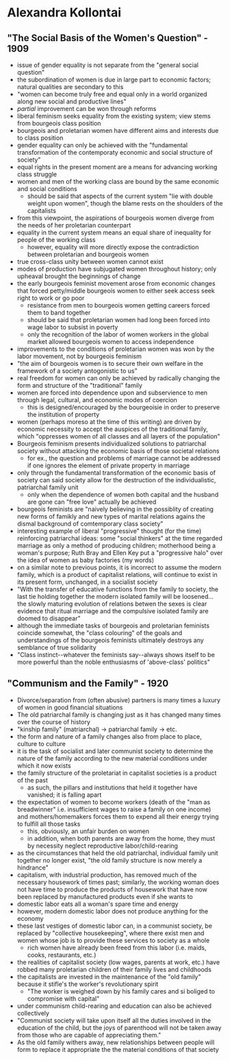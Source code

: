 # Alexandra Kollontai
## "The Social Basis of the Women's Question" - 1909
  - issue of gender equality is not separate from the "general social question"
  - the subordination of women is due in large part to economic factors; natural qualities are secondary to this
  - "women can become truly free and equal only in a world organized along new social and productive lines"
  - *partial* improvement can be won through reforms
  - liberal feminism seeks equality from the existing system; view stems from bourgeois class position
  - bourgeois and proletarian women have different aims and interests due to class position
  - gender equality can only be achieved with the "fundamental transformation of the contemporaty economic and social structure of society"
  - equal rights in the present moment are a means for advancing working class struggle
  - women and men of the working class are bound by the same economic and social conditions
    - should be said that aspects of the current system "lie with double weight upon women", though the blame rests on the shoulders of the capitalists
  - from this viewpoint, the aspirations of bourgeois women diverge from the needs of her proletarian counterpart
  - equality in the current system means an equal share of inequality for people of the working class
    - however, equality will more directly expose the contradiction between proletarian and bourgeois women
  - true cross-class unity between women cannot exist
  - modes of production have subjugated women throughout history; only upheaval brought the beginnings of change
  - the early bourgeois feminist movement arose from economic changes that forced petty/middle bourgeois women to either seek access seek right to work or go poor
    - resistance from men to bourgeois women getting careers forced them to band together
    - should be said that proletarian women had long been forced into wage labor to subsist in poverty
    - only the recognition of the labor of women workers in the global market allowed bourgeois women to access independence
  - improvements to the conditions of proletarian women was won by the labor movement, not by bourgeois feminism
  - "the aim of bourgeois women is to secure their own welfare in the framework of a society antogonistic to us"
  - real freedom for women can only be achieved by radically changing the form and structure of the "traditional" family
  - women are forced into dependence upon and subservience to men through legal, cultural, and economic modes of coercion
    - this is designed/encouraged by the bourgeoisie in order to preserve the institution of property
  - women (perhaps moreso at the time of this writing) are driven by economic necessity to accept the auspices of the traditional family, which "oppresses women of all classes and all layers of the population"
  - Bourgeois feminism presents individualized solutions to patriarchal society without attacking the economic basis of those societal relations
    - for ex., the question and problems of marriage cannot be addressed if one ignores the element of private property in marriage
  - only through the fundamental transformation of the economic basis of society can said society allow for the destruction of the individualistic, patriarchal family unit
    - only when the dependence of women both capital and the husband are gone can "free love" actually be achieved
  - bourgeois feminists are "naively believing in the possiblity of creating new forms of famikly and new types of marital relations agains the dismal background of comtemporary class society"
  - interesting example of liberal "progressive" thought (for the time) reinforcing patriarchal ideas: some "social thinkers" at the time regarded marriage as only a method of producing children; motherhood being a woman's purpose; Ruth Bray and Ellen Key put a "progressive halo" over the idea of women as baby factories (my words)
  - on a similar note to previous points, it is incorrect to assume the modern family, which is a product of capitalist relations, will continue to exist in its present form, unchanged, in a socialist society
  - "With the transfer of educative functions from the family to society, the last tie holding together the modern isolated family will be loosened... the slowly maturing evolution of relations betwen the sexes is clear evidence that ritual marriage and the compulsive isolated family are doomed to disappear"
  - although the immediate tasks of bourgeois and proletarian feminists coincide somewhat, the "class colouring" of the goals and understandings of the bourgeois feminists ultimately destroys any semblance of true solidarity
  - "Class instinct--whatever the feminists say--always shows itself to be more powerful than the noble enthusiasms of 'above-class' politics"

## "Communism and the Family" - 1920
  - Divorce/separation from (often abusive) partners is many times a luxury of women in good financial situations
  - The old patriarchal family is changing just as it has changed many times over the course of history
  - "kinship family" (matriarchal) -> patriarchal family -> etc.
  - the form and nature of a family changes also from place to place, culture to culture
  - it is the task of socialist and later communist society to determine the nature of the family according to the new material conditions under which it now exists
  - the family structure of the proletariat in capitalist societies is a product of the past
    - as such, the pillars and institutions that held it together have vanished; it is falling apart
  - the expectation of women to become workers (death of the "man as breadwinner" i.e. insufficient wages to raise a family on one income) and mothers/homemakers forces them to expend all their energy trying to fulfill all those tasks
    - this, obviously, an unfair burden on women
    - in addition, when both parents are away from the home, they must by necessity neglect reproductive labor/child-rearing
  - as the circumstances that held the old patriarchal, individual family unit together no longer exist, "the old family structure is now merely a hindrance"
  - capitalism, with industrial production, has removed much of the necessary housework of times past; similarly, the working woman does not have time to produce the products of housework that have now been replaced by manufactured products even if she wants to
  - domestic labor eats all a woman's spare time and energy
  - however, modern domestic labor does not produce anything for the economy
  - these last vestiges of domestic labor can, in a communist society, be replaced by "collective housekeeping", where there exist men and women whose job is to provide these services to society as a whole
    - rich women have already been freed from this labor (i.e. maids, cooks, restaurants, etc.)
  - the realities of capitalist society (low wages, parents at work, etc.) have robbed many proletarian children of their family lives and childhoods
  - the capitalists are invested in the maintenance of the "old family" because it stifle's the worker's revolutionary spirit
    - "The worker is weighed down by his family cares and si boliged to compromise with capital"
  - under communism child-rearing and education can also be achieved collectively
  - "Communist society will take upon itself all the duties involved in the education of the child, but the joys of parenthood will not be taken away from those who are capable of appreciating them."
  - As the old family withers away, new relationships between people will form to replace it appropriate the the material conditions of that society
